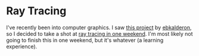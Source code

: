 # Ray Tracing

I've recently been into computer graphics. I saw [this project](https://github.com/ebkalderon/ray-tracing-in-one-weekend/tree/master) by [ebkalderon](https://github.com/ebkalderon), so I decided to take a shot at [ray tracing in one weekend](https://raytracing.github.io/books/RayTracingInOneWeekend.html). I'm most likely not going to finish this in one weekend, but it's whatever (a learning experience).
